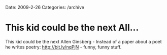 Date: 2009-2-26
Categories: /archive

# This kid could be the next All...

This kid could be the next Allen Ginsberg - Instead of a paper about a poet he writes poetry: <a href="http://bit.ly/nqPjN" rel="nofollow">http://bit.ly/nqPjN</a> - funny, funny stuff.
